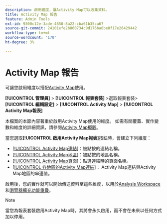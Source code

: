 ```yaml
---
description: 啟用維度，讓Activity Map可以收集資料。
title: Activity Map 報告
feature: Admin Tools
exl-id: 9300c12e-3ade-4850-8a22-cba61b35ca67
source-git-commit: 24101efe2b860734c9d176ba8be8f17e26429442
workflow-type: tm+mt
source-wordcount: '170'
ht-degree: 3%

---
```


# Activity Map 報告

可讓您啟用維度以搭配[Activity Map](/help/analyze/activity-map/overview.md)使用。

**[!UICONTROL 管理員]** > **[!UICONTROL 報表套裝]** >選取報表套裝> **[!UICONTROL 編輯設定]** > **[!UICONTROL Activity Map]** > **[!UICONTROL Activity Map報表]**

本檔案的本節內容著重於啟用Activity Map使用的維度。 如需有關覆蓋、實作變數和維度的詳細資訊，請參閱[Activity Map概觀](/help/analyze/activity-map/overview.md)。

當您選取&#x200B;**[!UICONTROL 啟用Activity Map報表]**&#x200B;按鈕時，會建立下列維度：

* [[!UICONTROL Activity Map連結]](/help/components/dimensions/activity-map-link.md)：被點按的連結名稱。
* [[!UICONTROL Activity Map地區]](/help/components/dimensions/activity-map-region.md)：被點按的地區名稱。
* [[!UICONTROL Activity Map頁面]](/help/components/dimensions/activity-map-page.md)：點選連結時的頁面名稱。
* [[!UICONTROL 各地區的Activity Map連結]](/help/components/dimensions/activity-map-link-by-region.md)： Activity Map連結與Activity Map地區的串連值。

啟用後，您的實作就可以開始傳送資料至這些維度，以用於[Analysis Workspace](/help/analyze/analysis-workspace/home.md)和[瀏覽器擴充功能重疊](/help/analyze/activity-map/overlay/overview.md)。

>[!NOTE]
>
>當您為報表套裝啟用Activity Map時，其將會永久啟用，而不會在未來以任何方式加以停用。
